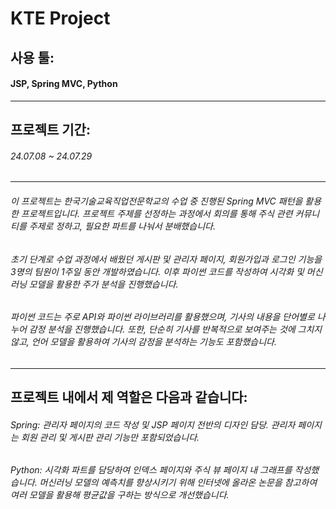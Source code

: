 # KTE Project

## 사용 툴:

#### JSP, Spring MVC, Python
---
## 프로젝트 기간:

###### 24.07.08 ~ 24.07.29
---
###### 이 프로젝트는 한국기술교육직업전문학교의 수업 중 진행된 Spring MVC 패턴을 활용한 프로젝트입니다. 프로젝트 주제를 선정하는 과정에서 회의를 통해 주식 관련 커뮤니티를 주제로 정하고, 필요한 파트를 나눠서 분배했습니다.

###### 초기 단계로 수업 과정에서 배웠던 게시판 및 관리자 페이지, 회원가입과 로그인 기능을 3명의 팀원이 1주일 동안 개발하였습니다. 이후 파이썬 코드를 작성하여 시각화 및 머신러닝 모델을 활용한 주가 분석을 진행했습니다.

###### 파이썬 코드는 주로 API와 파이썬 라이브러리를 활용했으며, 기사의 내용을 단어별로 나누어 감정 분석을 진행했습니다. 또한, 단순히 기사를 반복적으로 보여주는 것에 그치지 않고, 언어 모델을 활용하여 기사의 감정을 분석하는 기능도 포함했습니다.
---
## 프로젝트 내에서 제 역할은 다음과 같습니다:

###### Spring: 관리자 페이지의 코드 작성 및 JSP 페이지 전반의 디자인 담당. 관리자 페이지는 회원 관리 및 게시판 관리 기능만 포함되었습니다.
###### Python: 시각화 파트를 담당하여 인덱스 페이지와 주식 뷰 페이지 내 그래프를 작성했습니다. 머신러닝 모델의 예측치를 향상시키기 위해 인터넷에 올라온 논문을 참고하여 여러 모델을 활용해 평균값을 구하는 방식으로 개선했습니다.

